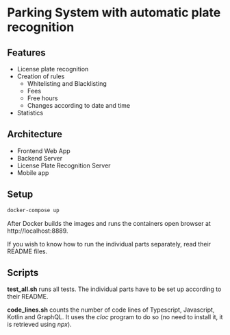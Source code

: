 # Parking System with automatic plate recognition

## Features

- License plate recognition
- Creation of rules
  - Whitelisting and Blacklisting
  - Fees
  - Free hours
  - Changes according to date and time
- Statistics

## Architecture

- Frontend Web App
- Backend Server
- License Plate Recognition Server
- Mobile app

## Setup

```bash
docker-compose up
```

After Docker builds the images and runs the containers open browser at
http://localhost:8889.

If you wish to know how to run the individual parts separately, read their
README files.

## Scripts

**test_all.sh** runs all tests. The individual parts have to be set up according to
their README.

**code_lines.sh** counts the number of code lines of Typescript, Javascript, Kotlin and GraphQL.
It uses the *cloc* program to do so (no need to install it, it is retrieved using *npx*).
